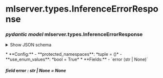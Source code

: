 # mlserver.types.InferenceErrorResponse

### *pydantic model* mlserver.types.InferenceErrorResponse

<p><details  class="autodoc_pydantic_collapsable_json">
<summary>Show JSON schema</summary>
```json
{
   "title": "InferenceErrorResponse",
   "type": "object",
   "properties": {
      "error": {
         "anyOf": [
            {
               "type": "string"
            },
            {
               "type": "null"
            }
         ],
         "default": null,
         "title": "Error"
      }
   }
}
```

</details></p>
* **Config:**
  - **protected_namespaces**: *tuple = ()*
  - **use_enum_values**: *bool = True*
* **Fields:**
  - `error (str | None)`

#### *field* error *: str | None* *= None*
